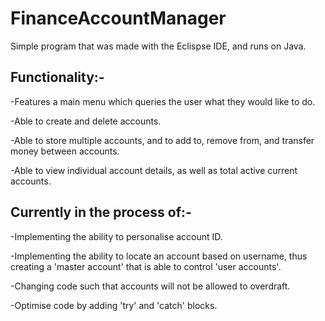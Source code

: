 # FinanceAccountManager

Simple program that was made with the Eclispse IDE, and runs on Java.

## Functionality:-

-Features a main menu which queries the user what they would like to do.

-Able to create and delete accounts.

-Able to store multiple accounts, and to add to, remove from, and transfer money between accounts.

-Able to view individual account details, as well as total active current accounts.



## Currently in the process of:-

-Implementing the ability to personalise account ID.

-Implementing the ability to locate an account based on username, thus creating a 'master account' that is able to control 'user accounts'.

-Changing code such that accounts will not be allowed to overdraft.

-Optimise code by adding 'try' and 'catch' blocks.
